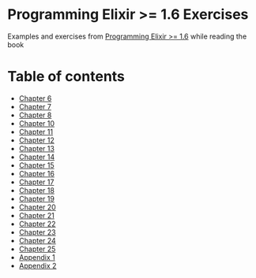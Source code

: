 # Programming Elixir >= 1.6 Exercises
Examples and exercises from [Programming Elixir >= 1.6](https://pragprog.com/book/elixir16/programming-elixir-1-6) while reading the book

Table of contents
=================

<!--ts-->
* [Chapter 6](modules-and-named-functions/README.md)
* [Chapter 7](lists-and-recursion/README.md)
* [Chapter 8](maps-keywords-lists-sets-and-structs/README.md)
* [Chapter 10](enum-and-stream/README.md)
* [Chapter 11](strings-and-binaries/README.md)
* [Chapter 12](control-flow/README.md)
* [Chapter 13](organizing-a-project/README.md)
* [Chapter 14](tooling/README.md)
* [Chapter 15](spawn/README.md)
* [Chapter 16](nodes/README.md)
* [Chapter 17](servers/README.md)
* [Chapter 18](supervisors/README.md)
* [Chapter 19](a-more-complex-example/README.md)
* [Chapter 20](otp-applications/README.md)
* [Chapter 21](tasks/README.md)
* [Chapter 22](macros/README.md)
* [Chapter 23](use/README.md)
* [Chapter 24](protocols/README.md)
* [Chapter 25](more-cool-stuff/README.md)
* [Appendix 1](exceptions/README.md)
* [Appendix 2](typespecs/README.md)
<!--te-->
